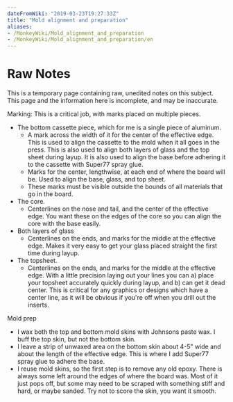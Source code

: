 ```yaml
---
dateFromWiki: "2019-03-23T19:27:33Z"
title: "Mold alignment and preparation"
aliases:
- /MonkeyWiki/Mold_alignment_and_preparation
- /MonkeyWiki/Mold_alignment_and_preparation/en
---
```

# Raw Notes
This is a temporary page containing raw, unedited notes on this subject. This page and the information here is incomplete, and may be inaccurate. 

Marking: This is a critical job, with marks placed on multiple pieces.

- The bottom cassette piece, which for me is a single piece of aluminum. 
  - A mark across the width of it for the center of the effective edge. This is used to align the cassette to the mold when it all goes in the press. This is also used to align both layers of glass and the top sheet during layup. It is also used to align the base before adhering it to the cassette with Super77 spray glue.
  - Marks for the center, lengthwise, at each end of where the board will be. Used to align the base, glass, and top sheet.
  - These marks must be visible outside the bounds of all materials that go in the board.
- The core.
  - Centerlines on the nose and tail, and the center of the effective edge. You want these on the edges of the core so you can align the core with the base easily.
- Both layers of glass
  - Centerlines on the ends, and marks for the middle at the effective edge. Makes it very easy to get your glass placed straight the first time during layup.
- The topsheet.
  - Centerlines on the ends, and marks for the middle at the effective edge. With a little precision laying out your lines you can a) place your topsheet accurately quickly during layup, and b) can get it dead center. This is critical for any graphics or designs which have a center line, as it will be obvious if you're off when you drill out the inserts.

Mold prep

- I wax both the top and bottom mold skins with Johnsons paste wax. I buff the top skin, but not the bottom skin.
- I leave a strip of unwaxed area on the bottom skin about 4-5" wide and about the length of the effective edge. This is where I add Super77 spray glue to adhere the base.
- I reuse mold skins, so the first step is to remove any old epoxy. There is always some left around the edges of where the board was. Most of it just pops off, but some may need to be scraped with something stiff and hard, or maybe sanded. Try not to score the skin, you want it smooth.



